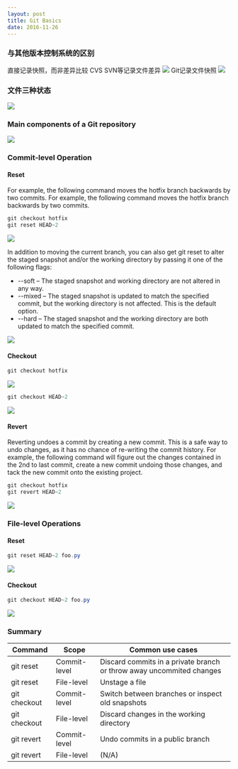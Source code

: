 ```yaml
---
layout: post
title: Git Basics
date: 2016-11-26
---
```


### 与其他版本控制系统的区别

直接记录快照，而非差异比较
CVS SVN等记录文件差异
![](/assets/images/Git-file-diff.png)
Git记录文件快照
![](/assets/images/Git-file-snapshot.png)

### 文件三种状态
![](/assets/images/Git-local-operations.png)

### Main components of a Git repository
![](/assets/images/git/main-components.svg)

### Commit-level Operation
#### Reset

For example, the following command moves the hotfix branch backwards by two commits.
For example, the following command moves the hotfix branch backwards by two commits.

```powershell
git checkout hotfix
git reset HEAD~2
```
![](/assets/images/git/reset-example.svg)

In addition to moving the current branch, you can also get git reset to alter the staged snapshot and/or the working directory by passing it one of the following flags:

- --soft – The staged snapshot and working directory are not altered in any way.
- --mixed – The staged snapshot is updated to match the specified commit, but the working directory is not affected. This is the default option.
- --hard – The staged snapshot and the working directory are both updated to match the specified commit.

![](/assets/images/git/reset-mode.svg)

#### Checkout

```powershell
git checkout hotfix
```

![](/assets/images/git/checkout-example1.svg)

```powershell
git checkout HEAD~2
```

![](/assets/images/git/checkout-example2.svg)

#### Revert

Reverting undoes a commit by creating a new commit. This is a safe way to undo changes, as it has no chance of re-writing the commit history. For example, the following command will figure out the changes contained in the 2nd to last commit, create a new commit undoing those changes, and tack the new commit onto the existing project.

```powershell
git checkout hotfix
git revert HEAD~2
```

![](/assets/images/git/revert-example.svg)

### File-level Operations

#### Reset

```powershell
git reset HEAD~2 foo.py
```

![](/assets/images/git/reset-file-example.svg)

#### Checkout

```powershell
git checkout HEAD~2 foo.py
```

![](/assets/images/git/checkout-file-example.svg)

### Summary

| Command     | Scope           | Common use cases                                                     |
| -------     | -----           | -----------------                                                    |
|git reset	  | Commit-level	| Discard commits in a private branch or throw away uncommited changes |
|git reset	  | File-level	    | Unstage a file                                                       |
|git checkout | Commit-level	| Switch between branches or inspect old snapshots                     |
|git checkout |	File-level	    | Discard changes in the working directory                             |
|git revert	  | Commit-level	| Undo commits in a public branch                                      |
|git revert	  | File-level	    | (N/A)                                                                |
